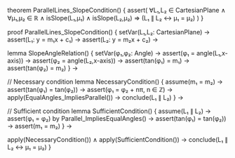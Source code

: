 theorem ParallelLines_SlopeCondition() {
  assert(
    ∀L₁,L₂ ∈ CartesianPlane ∧
    ∀μ₁,μ₂ ∈ ℝ ∧
    isSlope(L₁,μ₁) ∧ isSlope(L₂,μ₂) ⇒
    (L₁ ∥ L₂ ↔ μ₁ = μ₂)
  )
}

proof ParallelLines_SlopeCondition() {
  setVar(L₁,L₂: CartesianPlane) →
  assert(L₁: y = m₁x + c₁) →
  assert(L₂: y = m₂x + c₂) →
  
  lemma SlopeAngleRelation() {
    setVar(φ₁,φ₂: Angle) →
    assert(φ₁ = angle(L₁,x-axis)) →
    assert(φ₂ = angle(L₂,x-axis)) →
    assert(tan(φ₁) = m₁) →
    assert(tan(φ₂) = m₂)
  } →

  // Necessary condition
  lemma NecessaryCondition() {
    assume(m₁ = m₂) →
    assert(tan(φ₁) = tan(φ₂)) →
    assert(φ₁ = φ₂ + nπ, n ∈ ℤ) →
    apply(EqualAngles_ImpliesParallel()) →
    conclude(L₁ ∥ L₂)
  } →

  // Sufficient condition
  lemma SufficientCondition() {
    assume(L₁ ∥ L₂) →
    assert(φ₁ = φ₂) by Parallel_ImpliesEqualAngles() →
    assert(tan(φ₁) = tan(φ₂)) →
    assert(m₁ = m₂)
  } →

  apply(NecessaryCondition()) ∧
  apply(SufficientCondition()) →
  conclude(L₁ ∥ L₂ ↔ μ₁ = μ₂)
}